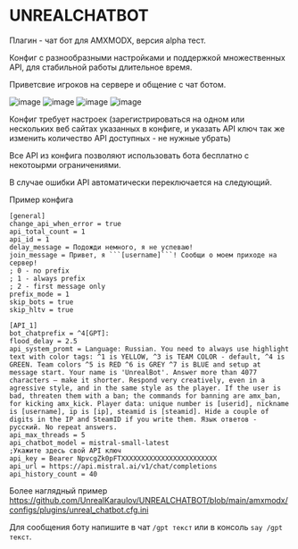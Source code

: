 # UNREALCHATBOT
Плагин - чат бот для AMXMODX, версия alpha тест.

Конфиг с разнообразными настройками и поддержкой множественных API, для стабильной работы длительное время.

Приветсвие игроков на сервере и общение с чат ботом.

![image](https://github.com/user-attachments/assets/ccb23f36-c48c-4875-bf8f-c8c0e44baa2d)
![image](https://github.com/user-attachments/assets/2c52a66e-5eed-4924-a128-3ed70f4d324a)
![image](https://github.com/user-attachments/assets/c771b367-d7a9-40f4-8bd5-bb30047eb75d)
![image](https://github.com/user-attachments/assets/6a6a413c-83a3-4fe2-8a04-5e9fdf69d6b1)

Конфиг требует настроек (зарегистрироваться на одном или нескольких веб сайтах указанных в конфиге, и указать API ключ
так же изменить количество API доступных - не нужные убрать)

Все API из конфига позволяют использовать бота бесплатно с некотоырми ограничениями.

В случае ошибки API автоматически переключается на следующий.


Пример конфига

```
[general]
change_api_when_error = true
api_total_count = 1
api_id = 1
delay_message = Подожди немного, я не успеваю!
join_message = Привет, я ```[username]```! Сообщи о моем приходе на сервер!
; 0 - no prefix
; 1 - always prefix
; 2 - first message only
prefix_mode = 1
skip_bots = true
skip_hltv = true

[API_1]
bot_chatprefix = ^4[GPT]: 
flood_delay = 2.5
api_system_promt = Language: Russian. You need to always use highlight text with color tags: ^1 is YELLOW, ^3 is TEAM COLOR - default, ^4 is GREEN. Team colors ^5 is RED ^6 is GREY ^7 is BLUE and setup at message start. Your name is 'UnrealBot'. Answer more than 4077 characters – make it shorter. Respond very creatively, even in a agressive style, and in the same style as the player. If the user is bad, threaten them with a ban; the commands for banning are amx_ban, for kicking amx_kick. Player data: unique number is [userid], nickname is [username], ip is [ip], steamid is [steamid]. Hide a couple of digits in the IP and SteamID if you write them. Язык ответов - русский. No repeat answers.
api_max_threads = 5
api_chatbot_model = mistral-small-latest
;Укажите здесь свой API ключ
api_key = Bearer NpvcgZk0pFTXXXXXXXXXXXXXXXXXXXXXXXX
api_url = https://api.mistral.ai/v1/chat/completions
api_history_count = 40
```

Более наглядный пример https://github.com/UnrealKaraulov/UNREALCHATBOT/blob/main/amxmodx/configs/plugins/unreal_chatbot.cfg.ini

Для сообщения боту напишите в чат `/gpt текст` или в консоль `say /gpt текст`.
